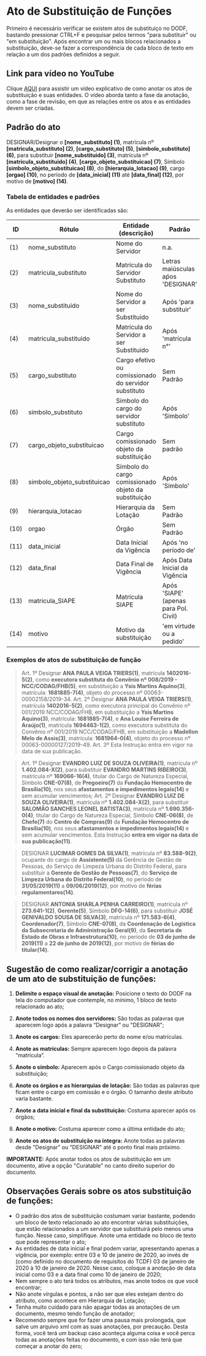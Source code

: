 # Ato de Substituição de Funções

Primeiro é necessário verificar se existem atos de substituiço no DODF, bastando pressionar CTRL+F e pesquisar pelos termos "para substituir" ou "em substituição". Após encontrar um ou mais blocos relacionados a substituição, deve-se fazer a correspondência de cada bloco de texto em relação a um dos padrões definidos a seguir.

## Link para vídeo no YouTube

Clique [AQUI](https://www.youtube.com/watch?v=nUEbibdg-aM) para assistir um vídeo explicativo de como anotar os atos de substituição e suas entidades. O vídeo aborda tanto a fase da anotação, como a fase de revisão, em que as relações entre os atos e as entidades devem ser criadas.

## Padrão do ato

DESIGNAR/Designar o **[nome_substituto] (1)**, matrícula nº **[matricula_substituto] (2)**, **[cargo_substituto] (5)**, **[simbolo_substituto] (6)**, para substituir **[nome_substituido] (3)**, matrícula nº **[matricula_substituido] (4)**, **[cargo_objeto_substituicao] (7)**, Símbolo **[simbolo_objeto_substituicao] (8)**, do **[hierarquia_lotacao] (9)**, cargo **[orgao] (10)**, no período de **[data_inicial] (11)** até **[data_final] (12)**, por motivo de **[motivo] (14)**.


### Tabela de entidades e padrões

As entidades que deverão ser identificadas são:

ID | Rótulo | Entidade (descrição)  | Padrão | Obrigatório? 
------- | ------- | ------- | ------- | -------
(1) | nome_substituto | Nome do Servidor | n.a. | Sim
(2) | matricula_substituto | Matrícula do Servidor Substituto | Letras maiúsculas aṕos 'DESIGNAR' | Sim
(3) | nome_substituido | Nome do Servidor a ser Substituido | Após 'para substituir' | Não
(4) | matricula_substituido | Matrícula do Servidor a ser Substituido | Após 'matrícula n°' | Sim
(5) | cargo_substituto | Cargo efetivo ou comissionado do servidor substituto | Sem Padrão | Não
(6) | simbolo_substituto | Símbolo do cargo do servidor substituto | Após 'Símbolo' | Não
(7) | cargo_objeto_substituicao | Cargo comissionado objeto da substituição |	Sem padrão | Não
(8) | simbolo_objeto_substituicao | Símbolo do cargo comissionado objeto da substituição |	Após 'Símbolo' | Não
(9) | hierarquia_lotacao | Hierarquia da Lotação|	Sem Padrão | Não
(10) | orgao | Órgão |	Sem Padrão | Sim
(11) | data_inicial | Data Inicial da Vigência |	Após 'no período de' | Não
(12) | data_final | Data Final de Vigência |	Após Data Inicial da Vigência | Não
(13) | matricula_SIAPE | Matrícula SIAPE |	Após 'SIAPE' (apenas para Pol. Civil) | Não
(14) | motivo | Motivo da substituição |	'em virtude ou a pedido'  | Não

### Exemplos de atos de substituição de função

> Art. 1º Designar **ANA PAULA VEIGA TRIERS(1)**, matrícula **1402016-5(2)**, como **executora substituta do Convênio nº 008/2019 - NCC/CODAG/FHB(5)**, em substituição a **Ysis Martins Aquino(3)**, matrícula: **1681885-7(4)**, objeto do processo nº 00063-00002158/2019-34. Art. 2º Designar **ANA PAULA VEIGA TRIERS(1)**, matrícula **1402016-5(2)**, como executora principal do Convênio nº 001/2019 NCC/CODAG/FHB, em substituição a **Ysis Martins Aquino(3)**, matrícula: **1681885-7(4)**, e **Ana Louise Ferreira de Araújo(1)**, matrícula **1694463-1(2)**, como executora substituta do Convênio nº 001/2019 NCC/CODAG/FHB, em substituição a **Madellon Melo de Assis(3)**, matrícula: **1681964-0(4)**, objeto do processo nº 00063-00000127/2019-49. Art. 3º Esta Instrução entra em vigor na data de sua publicação.

> Art. 1º Designar **EVANDRO LUIZ DE SOUZA OLIVEIRA(1)**, matrícula nº **1.402.084-X(2)**, para substituir **EVANDRO MARTINS RIBEIRO(3)**, matrícula nº **169066-16(4)**, titular do Cargo de Natureza Especial, Símbolo **CNE-07(8)**, de **Pregoeiro(7)** da **Fundação Hemocentro de Brasília(10)**, nos seus **afastamentos e impedimentos legais(14)** e sem acumular vencimentos;
> Art. 2º Designar **EVANDRO LUIZ DE SOUZA OLIVEIRA(1)**, matrícula nº **1.402.084-X(2)**, para substituir **SALOMÃO SANCHES LEONEL BATISTA(3)**, matrícula nº **1.690.356-0(4)**, titular do Cargo de Natureza Especial, Símbolo **CNE-06(8)**, de **Chefe(7)** do **Centro de Compras(9)** da **Fundação Hemocentro de Brasília(10)**, nos seus **afastamentos e impedimentos legais(14)** e sem acumular vencimentos.
> Esta Instrução **entra em vigor na data de sua publicação(11)**.

> DESIGNAR **LUCIMAR GOMES DA SILVA(1)**, matrícula  nº **83.588-9(2)**, ocupante do cargo de **Assistente(5)** da Gerência de Gestão de Pessoas, do Serviço de Limpeza Urbana do Distrito Federal, para substituir a **Gerente de Gestão de Pessoas(7)**, do **Serviço de Limpeza Urbana do Distrito Federal(10)**, no período de **31/05/2019(11)** a **09/06/2019(12)**, por motivo de **férias regulamentares(14)**.

> DESIGNAR **ANTONIA SHARLA PENHA CARREIRO(1)**, matrícula  nº **273.641-1(2)**, **Gerente(5)**, Símbolo **DFG-14(6)**, para substituir **JOSÉ GENIVALDO SOUSA DE SILVA(3)**, matrícula nº **171.583-6(4)**, **Coordenador(7)**, Símbolo **CNE-07(8)**, da **Coordenação de Logística da Subsecretaria de Administração Geral(9)**, da **Secretaria de Estado de Obras e Infraestrutura(10)**, no período de **03 de junho de 2019(11)** a **22 de junho de 2019(12)**, por motivo de **férias do titular(14)**.

## Sugestão de como realizar/corrigir a anotação de um ato de substituição de funções:


1. **Delimite o espaço visual de anotação:** Posicione o texto do DODF na tela do computador que contemple, no mínimo, 1 bloco de texto relacionado ao ato;

2. **Anote todos os nomes dos servidores:** São todas as palavras que aparecem logo após a palavra “Designar” ou "DESIGNAR";

3. **Anote os cargos:** Eles aparecerão perto do nome e/ou matrículas.

4. **Anote as matrículas:** Sempre aparecem logo depois da palavra “matrícula”.

5. **Anote o símbolo:** Aparecem após o Cargo comissionado objeto da substituição;

6. **Anote os órgãos e as hierarquias de lotação:**  São todas as palavras que ficam entre o cargo em comissão e o órgão. O tamanho deste atributo varia bastante.

7. **Anote a data inicial e final da substituição:** Costuma aparecer após os órgãos;

8. **Anote o motivo:** Costuma aparecer como a última entidade do ato;

9. **Anote os atos de substituição na íntegra:** Anote todas as palavras desde "Designar” ou "DESIGNAR" até o ponto final mais próximo.


**IMPORTANTE:** Após anotar todos os atos de substituição em um documento, ative a opção "Curatable" no canto direito superior do documento.


## Observações Gerais sobre os atos substituição de funções:

* O padrão dos atos de substituição costumam variar bastante, podendo um bloco de texto relacionado ao ato encontrar várias substituições, que estão relacionados a um servidor que substituirá pelo menos uma função. Nesse caso, simplifique. Anote uma entidade no bloco de texto que pode representar o ato;
* As entidades de data inicial e final podem variar, apresentando apenas a vigência, por exemplo: entre 03 e 10 de janeiro de 2020, ao invés de (como definido no documento de requisitos do TCDF) 03 de janeiro de 2020 à 10 de janeiro de 2020. Nesse caso, coloque a anotação de data inicial como 03 e a data final como 10 de janeiro de 2020;
* Nem sempre o ato terá todos os atributos, mas anote todos os que você encontrar;
* Não anote vírgulas e pontos, a não ser que eles estejam dentro do atributo, como acontece em Hierarquia de Lotação;
* Tenha muito cuidado para não apagar todas as anotações de um documento, mesmo tendo função de anotador;
* Recomendo sempre que for fazer uma pausa mais prolongada, que salve um arquivo xml com as suas anotações, por precaução. Desta forma, você terá um backup caso aconteça alguma coisa e você perca todas as anotações feitas no documento, e com isso não terá que começar a anotar do zero;
